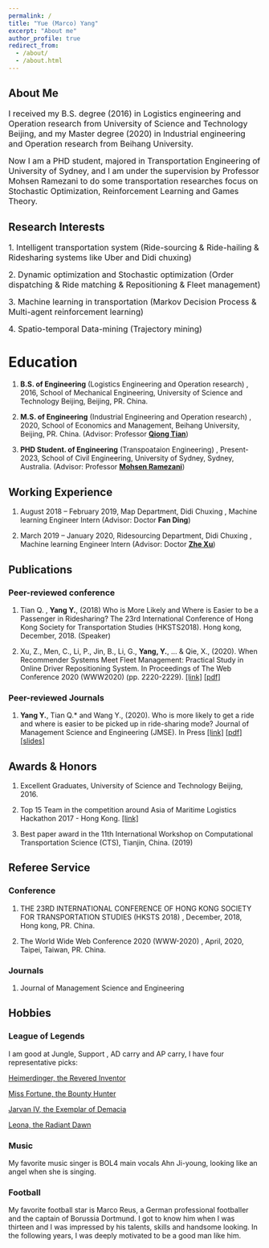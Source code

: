 ```yaml
---
permalink: /
title: "Yue (Marco) Yang"
excerpt: "About me"
author_profile: true
redirect_from: 
  - /about/
  - /about.html
---
```


## About Me

<p><font size=3>I received my B.S. degree (2016) in Logistics engineering and Operation research from University of Science and Technology Beijing, and my Master degree (2020) in Industrial engineering and Operation research from Beihang University.</font></p>


<p><font size=3>Now I am a PHD student, majored in Transportation Engineering of University of Sydney, and I am under the supervision by Professor Mohsen Ramezani to do some transportation researches focus on Stochastic Optimization, Reinforcement Learning and Games Theory.</font></p>


## Research Interests

<p><font size=3>
1. Intelligent transportation system (Ride-sourcing & Ride-hailing & Ridesharing systems like Uber and Didi chuxing)
  </font></p>

<p><font size=3>
2. Dynamic optimization and Stochastic optimization (Order dispatching & Ride matching & Repositioning & Fleet management)
   </font></p>

<p><font size=3>
3. Machine learning in transportation (Markov Decision Process & Multi-agent reinforcement learning)
   </font></p>
   
<p><font size=3>
4. Spatio-temporal Data-mining (Trajectory mining)
  </font></p>

# Education


1. **B.S. of Engineering** (Logistics Engineering and Operation research) , 2016, School of Mechanical Engineering, University of Science and Technology Beijing, Beijing, PR. China.

2. **M.S. of Engineering** (Industrial Engineering and Operation research) , 2020, School of Economics and Management, Beihang University, Beijing, PR. China. (Advisor: Professor **[Qiong Tian](http://semen.buaa.edu.cn/Faculty/Behavior_and_Operation_Management/TIAN_Qiong/Profile.htm)**)

3. **PHD Student. of Engineering** (Transpoataion Engineering) , Present-2023, School of Civil Engineering, University of Sydney, Sydney, Australia. (Advisor: Professor **[Mohsen Ramezani](https://www.sydney.edu.au/engineering/about/our-people/academic-staff/mohsen-ramezani.html#collapseBio)**)

## Working Experience

1. August 2018 – February 2019, Map Department, Didi Chuxing , Machine learning Engineer Intern (Advisor: Doctor **Fan Ding**)

2. March 2019 – January 2020, Ridesourcing Department, Didi Chuxing , Machine learning Engineer Intern (Advisor: Doctor **[Zhe Xu](https://sites.google.com/site/zhexuutssjtu/)**)

## Publications



### Peer-reviewed conference

1. Tian Q. , **Yang Y.**, (2018) Who is More Likely and Where is Easier to be a Passenger in Ridesharing? The 23rd International Conference of Hong Kong Society for Transportation Studies (HKSTS2018). Hong kong, December, 2018. (Speaker)

2. Xu, Z., Men, C., Li, P., Jin, B., Li, G., **Yang, Y.**, ... & Qie, X., (2020). When Recommender Systems Meet Fleet Management: Practical Study in Online Driver Repositioning System. In Proceedings of The Web Conference 2020 (WWW2020) (pp. 2220-2229). [\[link\]](https://dl.acm.org/doi/abs/10.1145/3366423.3380287) [\[pdf\]](https://docs.qq.com/pdf/DUnd5WUdEV1dzQ09E)


### Peer-reviewed Journals

1. **Yang Y.**, Tian Q.* and Wang Y., (2020). Who is more likely to get a ride and where is easier to be picked up in ride-sharing mode? Journal of Management Science and Engineering (JMSE). In Press [\[link\]](https://www.sciencedirect.com/science/article/pii/S2096232020300445) [\[pdf\]](https://docs.qq.com/pdf/DUk94QlNpUWdmaWFY) [\[slides\]](https://docs.qq.com/slide/DUmZ0WGhhU01Ya1Bn)



## Awards & Honors

1. Excellent Graduates, University of Science and Technology Beijing, 2016.

2. Top 15 Team in the competition around Asia of Maritime Logistics Hackathon 2017 - Hong Kong. [\[link\]](http://semen.buaa.edu.cn/info/1375/13795.htm)

3. Best paper award in the 11th International Workshop on Computational Transportation Science (CTS), Tianjin, China. (2019)


## Referee Service

### Conference

1. THE 23RD INTERNATIONAL CONFERENCE OF HONG KONG SOCIETY FOR TRANSPORTATION STUDIES (HKSTS 2018) , December, 2018, Hong kong, PR. China.

2. The World Wide Web Conference 2020 (WWW-2020) , April, 2020, Taipei, Taiwan, PR. China.

### Journals

1. Journal of Management Science and Engineering

## Hobbies

### League of Legends

I am good at Jungle, Support , AD carry and AP carry, I have four representative picks:

[Heimerdinger, the Revered Inventor](https://na.leagueoflegends.com/en-us/champions/heimerdinger/)

[Miss Fortune, the Bounty Hunter](https://na.leagueoflegends.com/en-us/champions/miss-fortune/)

[Jarvan IV, the Exemplar of Demacia](https://na.leagueoflegends.com/en-us/champions/jarvan-iv/)

[Leona, the Radiant Dawn](https://na.leagueoflegends.com/en-us/champions/leona/)

### Music

My favorite music singer is BOL4 main vocals Ahn Ji-young, looking like an angel when she is singing.

### Football

My favorite football star is Marco Reus,  a German professional footballer and the captain of  Borussia Dortmund. I got to know him when I was thirteen and I was impressed by his talents, skills and handsome looking. In the following years, I was deeply motivated to be a good man like him.

